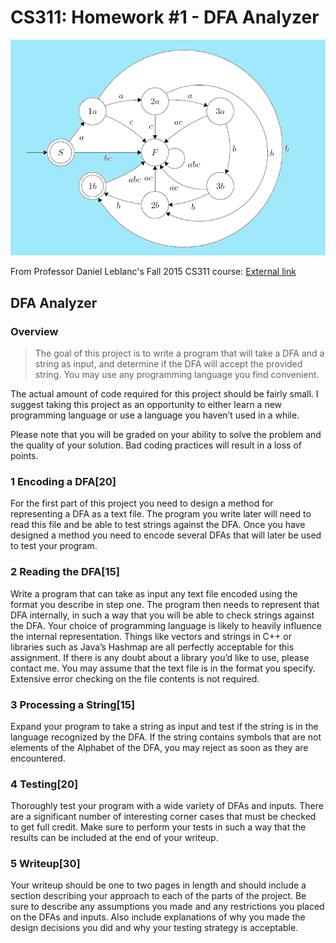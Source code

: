 CS311: Homework #1 - DFA Analyzer
===========

![DFA](DFA.png)

From Professor Daniel Leblanc's Fall 2015 CS311 course: [External link](http://web.cecs.pdx.edu/~dleblanc/cs311/project1.pdf)

DFA Analyzer
----

### Overview
>The goal of this project is to write a program that will take a DFA and a string as input, and determine if the DFA will accept the provided string. You may use any programming language you find convenient.

The actual amount of code required for this project should be fairly small. I suggest taking this project as an opportunity to either learn a new programming language or use a language you haven’t used in a while.

Please note that you will be graded on your ability to solve the problem and the quality of your solution. Bad coding practices will result in a loss of points.

### 1 Encoding a DFA[20]
For the first part of this project you need to design a method for representing a DFA as a text file. The program you write later will need to read this file and be able to test strings against the DFA. Once you have designed a method you need to encode several DFAs that will later be used to test your program.

### 2 Reading the DFA[15]
Write a program that can take as input any text file encoded using the format you describe in step one. The program then needs to represent that DFA internally, in such a way that you will be able to check strings against the DFA. Your choice of programming language is likely to heavily influence the internal representation. Things like vectors and strings in C++ or libraries such as Java’s Hashmap are all perfectly acceptable for this assignment. If there is any doubt about a library you’d like to use, please contact me. You may assume that the text file is in the format you specify. Extensive error checking on the file contents is not required.

### 3 Processing a String[15]
Expand your program to take a string as input and test if the string is in the language recognized by the DFA. If the string contains symbols that are not elements of the Alphabet of the DFA, you may reject as soon as they are encountered.

### 4 Testing[20]
Thoroughly test your program with a wide variety of DFAs and inputs. There are a significant number of interesting corner cases that must be checked to get full credit. Make sure to perform your tests in such a way that the results can be included at the end of your writeup.

### 5 Writeup[30]
Your writeup should be one to two pages in length and should include a section describing your approach to each of the parts of the project. Be sure to describe any assumptions you made and any restrictions you placed on the DFAs and inputs. Also include explanations of why you made the design decisions you did and why your testing strategy is acceptable.
